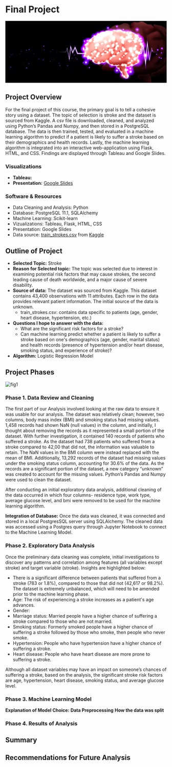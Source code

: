 # Final Project
![fig3](https://github.com/retroxsky06/Final_Project/blob/main/images/Kerfin7-NEA-2134.jpg)
## Project Overview
For the final project of this course, the primary goal is to tell a cohesive story using a dataset. The topic of selection is stroke and the dataset is sourced from Kaggle. A csv file is downloaded, cleaned, and analyzed using Python’s Pandas and Numpy, and then stored in a PostgreSQL database.  The data is then trained, tested, and evaluated in a machine learning algorithm to predict if a patient is likely to suffer a stroke based on their demographics and health records. Lastly, the machine learning algorithm is integrated into an interactive web-application using Flask, HTML, and CSS. Findings are displayed through Tableau and Google Slides.

### Visualizations
- **Tableau:**
- **Presentation:** [Google Slides]()

### Software & Resources
- Data Cleaning and Analysis: Python
- Database: PostgreSQL 11.1, SQLAlchemy
- Machine Learning: Scikit-learn
- Vizualizations: Tableau, Flask, HTML, CSS
- Presentation: Google Slides
- Data source: [train_strokes.csv]() from [Kaggle](www.kaggle.com)

## Outline of Project
- **Selected Topic:** Stroke
- **Reason for Selected topic:** The topic was selected due to interest in examining potential risk factors that may cause strokes, the second leading cause of death worldwide, and a major cause of severe disability.
- **Source of data:** The dataset was sourced from Kaggle. This dataset contains 43,400 observations with 11 attributes. Each row in the data provides relevant patient information. The initial source of the data is unknown.
  - train_strokes.csv: contains data specific to patients (age, gender, heart disease, hypertension, etc.)
- **Questions I hope to answer with the data:**
  - What are the significant risk factors for a stroke?
  - Can machine learning predict whether a patient is likely to suffer a stroke based on one's demographics (age, gender, marital status) and health records (presence of hypertension and/or heart disease, smoking status, and experience of stroke)?
- **Algorithm:** Logistic Regression Model

## Project Phases
![fig1]()
### Phase 1. Data Review and Cleaning
The first part of our Analysis involved looking at the raw data to ensure it was usable for our analysis. The dataset was relatively clean; however, two columns, body mass index (BMI) and smoking status had missing values. 1,458 records had shown NaN (null values) in the column, and initially, I thought about removing the records as it represented a small portion of the dataset.  With further investigation, it contained 140 records of patients who suffered a stroke.  As the dataset had 738 patients who suffered from a stroke compared to 42,00 that did not, the information was valuable to retain.  The NaN values in the BMI column were instead replaced with the mean of BMI.  Additionally, 13,292 records of the dataset had missing values under the smoking status column, accounting for 30.6% of the data.  As the records are a significant portion of the dataset, a new category “unknown” was created to account for the missing values. Python’s Pandas and Numpy were used to clean the dataset. 

After conducting an initial exploratory data analysis, additional cleaning of the data occurred in which four columns- residence type, work type,  average glucose level, and bmi were removed to be used for the machine learning algorithm.  
 
**Integration of Database:** Once the data was cleaned, it was connected and stored in a local PostgresSQL server using SQLAlchemy. The cleaned data was accessed using a Postgres query through Jupyter Notebook to connect to the Machine Learning Model. 

### Phase 2. Exploratory Data Analysis
Once the preliminary data cleaning was complete, initial investigations to discover any patterns and correlation among features (all variables except stroke) and target variable (stroke).  Insights are highlighted below:
- There is a significant difference between patients that suffered from a stroke (783 or 1.8%), compared to those that did not (42,617 or 98.2%). The dataset is extremely unbalanced, which will need to be amended prior to the machine learning phase.
- Age: The risk of experiencing a stroke increases as a patient's age advances.
- Gender: 
- Marriage status: Married people have a higher chance of suffering a stroke compared to those who are not married.
- Smoking status: Formerly smoked people have a higher chance of suffering a stroke followed by those who smoke, then people who never smoke.
- Hypertension: People who have hypertension have a higher chance of suffering a stroke.
- Heart disease: People who have heart disease are more prone to suffering a stroke.

Although all dataset variables may have an impact on someone’s chances of suffering a stroke, based on the analysis, the significant stroke risk factors are age, hypertension, heart disease, smoking status, and average glucose level.


### Phase 3. Machine Learning Model
**Explanation of Model Choice:**
**Data Preprocessing**
**How the data was split**

### Phase 4. Results of Analysis
## Summary

## Recommendations for Future Analysis


